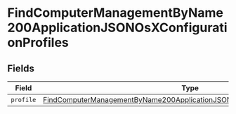 # FindComputerManagementByName200ApplicationJSONOsXConfigurationProfiles


## Fields

| Field                                                                                                                                                                                     | Type                                                                                                                                                                                      | Required                                                                                                                                                                                  | Description                                                                                                                                                                               |
| ----------------------------------------------------------------------------------------------------------------------------------------------------------------------------------------- | ----------------------------------------------------------------------------------------------------------------------------------------------------------------------------------------- | ----------------------------------------------------------------------------------------------------------------------------------------------------------------------------------------- | ----------------------------------------------------------------------------------------------------------------------------------------------------------------------------------------- |
| `profile`                                                                                                                                                                                 | [FindComputerManagementByName200ApplicationJSONOsXConfigurationProfilesProfile](../../models/operations/findcomputermanagementbyname200applicationjsonosxconfigurationprofilesprofile.md) | :heavy_minus_sign:                                                                                                                                                                        | N/A                                                                                                                                                                                       |